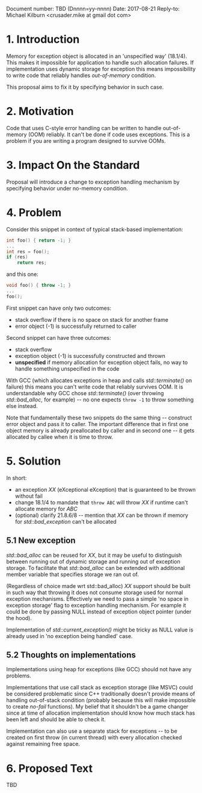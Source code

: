 Document number: TBD (Dnnnn=yy-nnnn)
Date: 2017-08-21
Reply-to: Michael Kilburn <crusader.mike at gmail dot com>

# 1. Introduction
Memory for exception object is allocated in an 'unspecified way' (18.1/4). This makes it impossible for application to handle such allocation failures. If implementation uses dynamic storage for exception this means impossibility to write code that reliably handles *out-of-memory* condition.

This proposal aims to fix it by specifying behavior in such case.

# 2. Motivation
Code that uses C-style error handling can be written to handle out-of-memory (OOM) reliably. It can't be done if code uses exceptions. This is a problem if you are writing a program designed to survive OOMs.

# 3. Impact On the Standard
Proposal will introduce a change to exception handling mechanism by specifying behavior under no-memory condition.

# 4. Problem
Consider this snippet in context of typical stack-based implementation:
```c
int foo() { return -1; }
...
int res = foo();
if (res)
    return res;
```

and this one:

```c++
void foo() { throw -1; }
...
foo();
```
First snippet can have only two outcomes:
- stack overflow if there is no space on stack for another frame
- error object (-1) is successfully returned to caller

Second snippet can have three outcomes:
- stack overflow
- exception object (-1) is successfully constructed and thrown
- **unspecified** if memory allocation for exception object fails, no way to handle something unspecified in the code

With GCC (which allocates exceptions in heap and calls *std::terminate()* on failure) this means you can't write code that reliably survives OOM. It is understandable why GCC chose *std::terminate()* (over throwing *std::bad_alloc*, for example) -- no one expects `throw -1` to throw something else instead.

Note that fundamentally these two snippets do the same thing -- construct error object and pass it to caller. The important difference that in first one object memory is already preallocated by caller and in second one -- it gets allocated by callee when it is time to throw.

# 5. Solution
In short:
* an exception *XX* (eXceptional eXception) that is guaranteed to be thrown without fail
* change 18.1/4 to mandate that `throw ABC` will throw *XX* if runtime can't allocate memory for *ABC*
* (optional) clarify 21.8.6/8 -- mention that *XX* can be thrown if memory for *std::bad_exception* can't be allocated

## 5.1 New exception
*std::bad_alloc* can be reused for *XX*, but it may be useful to distinguish between running out of dynamic storage and running out of exception storage. To facilitate that *std::bad_alloc* can be extended with additional member variable that specifies storage we ran out of.

(Regardless of choice made wrt std::bad_alloc) *XX* support should be built in such way that throwing it does not consume storage used for normal exception mechanisms. Effectively we need to pass a simple 'no space in exception storage' flag to exception handling mechanism. For example it could be done by passing NULL instead of exception object pointer (under the hood).

Implementation of *std::current_exception()* might be tricky as NULL value is already used in 'no exception being handled' case.

## 5.2 Thoughts on implementations
Implementations using heap for exceptions (like GCC) should not have any problems.

Implementations that use call stack as exception storage (like MSVC) could be considered problematic since C++ traditionally doesn't provide means of handling out-of-stack condition (probably because this will make impossible to create *no-fail* functions). My belief that it shouldn't be a game changer since at time of allocation implementation should know how much stack has been left and should be able to check it.

Implementation can also use a separate stack for exceptions -- to be created on first throw (in current thread) with every allocation checked against remaining free space.

# 6. Proposed Text
TBD

